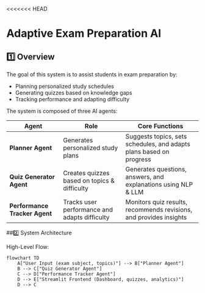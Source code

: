 <<<<<<< HEAD
# Adaptive Exam Preparation AI

## 1️⃣ Overview

The goal of this system is to assist students in exam preparation by:

- Planning personalized study schedules  
- Generating quizzes based on knowledge gaps  
- Tracking performance and adapting difficulty  

The system is composed of three AI agents:

| Agent | Role | Core Functions |
|-------|------|----------------|
| **Planner Agent** | Generates personalized study plans | Suggests topics, sets schedules, and adapts plans based on progress |
| **Quiz Generator Agent** | Creates quizzes based on topics & difficulty | Generates questions, answers, and explanations using NLP & LLM |
| **Performance Tracker Agent** | Tracks user performance and adapts difficulty | Monitors quiz results, recommends revisions, and provides insights |

##2️⃣ System Architecture

High-Level Flow:

```mermaid
flowchart TD
    A["User Input (exam subject, topics)"] --> B["Planner Agent"]
    B --> C["Quiz Generator Agent"]
    C --> D["Performance Tracker Agent"]
    D --> E["Streamlit Frontend (Dashboard, quizzes, analytics)"]
    D --> C
